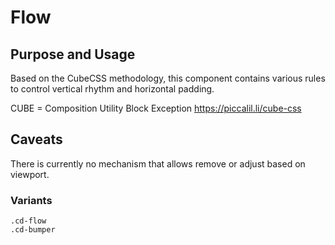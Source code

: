 # Flow

## Purpose and Usage
Based on the CubeCSS methodology, this component contains various rules to control vertical rhythm and horizontal padding.

CUBE = Composition Utility Block Exception https://piccalil.li/cube-css 

## Caveats
There is currently no mechanism that allows remove or adjust based on viewport.

### Variants

```
.cd-flow
.cd-bumper

```
